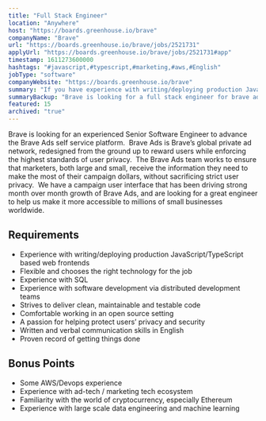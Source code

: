 ```yaml
---
title: "Full Stack Engineer"
location: "Anywhere"
host: "https://boards.greenhouse.io/brave"
companyName: "Brave"
url: "https://boards.greenhouse.io/brave/jobs/2521731"
applyUrl: "https://boards.greenhouse.io/brave/jobs/2521731#app"
timestamp: 1611273600000
hashtags: "#javascript,#typescript,#marketing,#aws,#English"
jobType: "software"
companyWebsite: "https://boards.greenhouse.io/brave"
summary: "If you have experience with writing/deploying production JavaScript/TypeScript based web frontends, Brave has a job opening for a Full Stack Engineer."
summaryBackup: "Brave is looking for a full stack engineer for brave ads that has experience in: #javascript, #typescript, #marketing."
featured: 15
archived: "true"
---
```


Brave is looking for an experienced Senior Software Engineer to advance the Brave Ads self service platform.  Brave Ads is Brave’s global private ad network, redesigned from the ground up to reward users while enforcing the highest standards of user privacy.  The Brave Ads team works to ensure that marketers, both large and small, receive the information they need to make the most of their campaign dollars, without sacrificing strict user privacy.  We have a campaign user interface that has been driving strong month over month growth of Brave Ads, and are looking for a great engineer to help us make it more accessible to millions of small businesses worldwide.

## Requirements

*   Experience with writing/deploying production JavaScript/TypeScript based web frontends
*   Flexible and chooses the right technology for the job
*   Experience with SQL
*   Experience with software development via distributed development teams
*   Strives to deliver clean, maintainable and testable code
*   Comfortable working in an open source setting
*   A passion for helping protect users’ privacy and security
*   Written and verbal communication skills in English
*   Proven record of getting things done

## Bonus Points

*   Some AWS/Devops experience
*   Experience with ad-tech / marketing tech ecosystem
*   Familiarity with the world of cryptocurrency, especially Ethereum
*   Experience with large scale data engineering and machine learning
